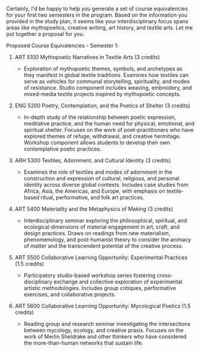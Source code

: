 Certainly, I'd be happy to help you generate a set of course equivalencies for your first two semesters in the program. Based on the information you provided in the study plan, it seems like your interdisciplinary focus spans areas like mythopoetics, creative writing, art history, and textile arts. Let me put together a proposal for you.

Proposed Course Equivalencies - Semester 1:

1. ART 5100 Mythopoetic Narratives in Textile Arts (3 credits)
   - Exploration of mythopoetic themes, symbols, and archetypes as they manifest in global textile traditions. Examines how textiles can serve as vehicles for communal storytelling, spirituality, and modes of resistance. Studio component includes weaving, embroidery, and mixed-media textile projects inspired by mythopoetic concepts.

2. ENG 5200 Poetry, Contemplation, and the Poetics of Shelter (3 credits) 
   - In-depth study of the relationship between poetic expression, meditative practice, and the human need for physical, emotional, and spiritual shelter. Focuses on the work of poet-practitioners who have explored themes of refuge, withdrawal, and creative hermitage. Workshop component allows students to develop their own contemplative poetic practices.

3. ARH 5300 Textiles, Adornment, and Cultural Identity (3 credits)
   - Examines the role of textiles and modes of adornment in the construction and expression of cultural, religious, and personal identity across diverse global contexts. Includes case studies from Africa, Asia, the Americas, and Europe, with emphasis on textile-based ritual, performative, and folk art practices.

4. ART 5400 Materiality and the Metaphysics of Making (3 credits)
   - Interdisciplinary seminar exploring the philosophical, spiritual, and ecological dimensions of material engagement in art, craft, and design practices. Draws on readings from new materialism, phenomenology, and post-humanist theory to consider the animacy of matter and the transcendent potential of the creative process.

5. ART 5500 Collaborative Learning Opportunity: Experimental Practices (1.5 credits)
   - Participatory studio-based workshop series fostering cross-disciplinary exchange and collective exploration of experimental artistic methodologies. Includes group critiques, performative exercises, and collaborative projects.

6. ART 5600 Collaborative Learning Opportunity: Mycological Poetics (1.5 credits) 
   - Reading group and research seminar investigating the intersections between mycology, ecology, and creative praxis. Focuses on the work of Merlin Sheldrake and other thinkers who have considered the more-than-human networks that sustain life.


